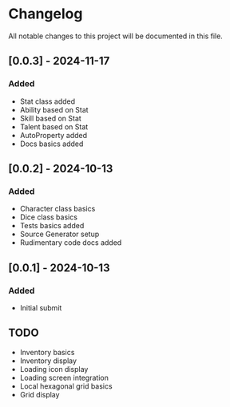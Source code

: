 # Changelog
All notable changes to this project will be documented in this file.

## [0.0.3] - 2024-11-17
### Added
- Stat class added
- Ability based on Stat
- Skill based on Stat
- Talent based on Stat
- AutoProperty added
- Docs basics added

## [0.0.2] - 2024-10-13
### Added
- Character class basics
- Dice class basics
- Tests basics added
- Source Generator setup
- Rudimentary code docs added

## [0.0.1] - 2024-10-13
### Added
- Initial submit

## TODO
- Inventory basics
- Inventory display
- Loading icon display
- Loading screen integration
- Local hexagonal grid basics
- Grid display